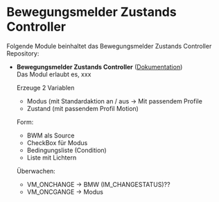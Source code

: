 # Bewegungsmelder Zustands Controller

Folgende Module beinhaltet das Bewegungsmelder Zustands Controller Repository:

- __Bewegungsmelder Zustands Controller__ ([Dokumentation](https://github.com/migodev/TBD))  
	Das Modul erlaubt es, xxx
	
	
	Erzeuge 2 Variablen
	- Modus (mit Standardaktion an / aus -> Mit passendem Profile
	- Zustand (mit passendem Profil Motion)
	
	Form:
	- BWM als Source 
	- CheckBox für Modus
	- Bedingungsliste (Condition)
	- Liste mit Lichtern
	
	Überwachen:
	- VM_ONCHANGE -> BMW (IM_CHANGESTATUS)??
	- VM_ONCGANGE -> Modus